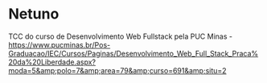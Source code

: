 # Netuno
TCC do curso de Desenvolvimento Web Fullstack pela PUC Minas - https://www.pucminas.br/Pos-Graduacao/IEC/Cursos/Paginas/Desenvolvimento_Web_Full_Stack_Praca%20da%20Liberdade.aspx?moda=5&amp;polo=7&amp;area=79&amp;curso=691&amp;situ=2
